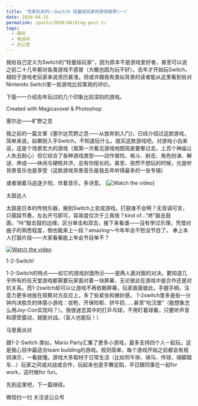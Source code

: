 ```yaml
---
title: '宅家玩系列——Switch 轻量级玩家的游戏推荐(一)'
date: 2020-04-15
permalink: /posts/2020/04/blog-post-1/
tags:
  - 隔间
  - 电话间
  - 办公室
---
```





我给自己定义为Switch的“轻量级玩家”，因为原本不是游戏爱好者，甚至可以说之前二十几年都对各类游戏不感冒（大概也因为玩不好）。去年才开始玩Switch，相较于游戏老玩家来说资历甚浅，但或许跟我有类似背景的读者能从这里看到些对Nintendo Switch里一些游戏比较客观的评价。

下面一一介绍去年玩过的几个印象比较深刻的游戏。

Created with Magicavoxel & Photoshop


塞尔达——旷野之息

我之前的一篇文章《塞尔达荒野之息——从放弃到入门》，已经介绍过这款游戏，简单来说，如果刚入手Switch，不知道玩什么，就买这款游戏吧。对游戏小白来说，这是个场景宏大的游戏（我第一次看见游戏地图简直要晕过去，上百个神庙让人失去耐心）但它综合了各种游戏类型——动作冒险、格斗、射击、角色扮演、解谜、养成——休闲与硬核并济，总有你擅长的。甚至，突然不想玩的时候，光是听背景音乐也是享受（这款游戏背景音乐是我去年听得最多的一张专辑）

或者骑着马追逐夕阳，伴着音乐，多诗意。
[![Watch the video](/images/202004151)]


太鼓达人

太鼓是日本的传统乐器，搬到Switch上变成游戏。打鼓谁不会啊？无音调可言，只需踩节奏，左右开弓即可，容易度仅次于三角铁？kind of...“咚”敲击鼓面，“咔”敲击鼓的边缘，区分单击和双击，接下来看谱——没有学过乐理，凭借对曲子的熟悉程度，倒也能来上一段？amazing～今年年会不愁没节目了。
奉上本人打鼓片段——大家看看能上年会节目单不？

[![Watch the video](/images/202004151)](http://mpvideo.qpic.cn/0bf2myabaaaataahqwuunnpfazwdcbtaaeaa.f10002.mp4?dis_k=ddb32b318f0ee0a93e8eb185814cdac6&dis_t=1594714575)


1-2-Switch!

1-2-Switch的特点——如它的游戏封面所示——是两人面对面的对决。要知道几乎所有的任天堂游戏都需要玩家面对着一块屏幕，无论彼此在游戏中是合作还是对抗关系。而1-2switch却可以让游戏不再依赖屏幕，玩家直面彼此，手握手柄，注意力更多地放在观察对方反应上，多了些紧张和微妙感。
1-2switch里多是些一分钟内决胜负的体感小游戏：拔枪、开保险柜、挤牛奶……甚至“吃汉堡”（能想象怎么用Joy-Con实现吗？）。我很迷恋其中的打乒乓球，不用盯着球看，只要听声音和感受震动，就能对战。（盲人也能玩！）


马里奥派对

跟1-2-Switch 类似，Mario Party汇集了更多小游戏，最多支持四个人一起玩。这是我心目中最适合team building的游戏。规则简单，每个游戏开始之前都会有规则演示，一看就懂。游戏大多取材于日常生活（比如煎牛排、骑马、传球、骑脚踏车...）玩家之间或对战或合作，玩起来也是手舞足蹈，平日跟同事在一起for work，这时候for fun。

先到这里吧，下一篇继续。


微信扫一扫
关注该公众号